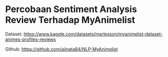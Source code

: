 # Percobaan Sentiment Analysis Review Terhadap MyAnimelist

Dataset: https://www.kaggle.com/datasets/marlesson/myanimelist-dataset-animes-profiles-reviews

Github: https://github.com/ajinata84/NLP-MyAnimelist